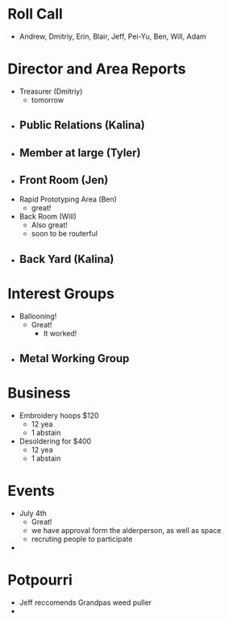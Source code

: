 # Roll Call

- Andrew, Dmitriy, Erin, Blair, Jeff, Pei-Yu, Ben, Will, Adam
# Director and Area Reports

- Treasurer (Dmitriy)
  - tomorrow
- Public Relations (Kalina)
  - 
- Member at large (Tyler)
  - 
- Front Room (Jen)
  - 
- Rapid Prototyping Area (Ben)
  - great!
- Back Room (Will)
  - Also great!
  - soon to be routerful
- Back Yard (Kalina)
  - 
# Interest Groups
- Ballooning!
  - Great!
    - It worked!
- Metal Working Group
  - 
# Business
  - Embroidery hoops $120
    - 12 yea
    - 1 abstain
  - Desoldering for $400
    - 12 yea
    - 1 abstain
# Events
  - July 4th
    - Great!
    - we have approval form the alderperson, as well as space
    - recruting people to participate
  -
# Potpourri 
  - Jeff reccomends Grandpas weed puller
  - 
